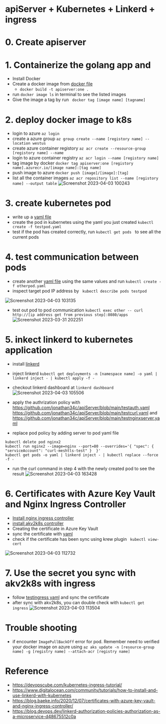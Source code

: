 # apiServer + Kubernetes + Linkerd + ingress
# 0. Create apiserver 
# 1. Containerize the golang app and 
 * Install Docker
 * Create a docker image from [docker file](https://github.com/jonathan34c/apiServer/blob/main/Dockerfile)
    * ```docker build -t apiserver:one .```
 *  run ```docker image ls``` in terminal to see the listed images 
 * Give the image a tag by run ``` docker tag [image name] [tagname]```
 # 2. deploy docker image to k8s 
 * login to azure ```az login```
 * create a azure group ```az group create --name [registory name] --location westus```
 * create azure container registory ```az acr create --resource-group [registory name] --name ```
 * login to azure container registry ```az acr login --name [registory name]```
 * tag image by docker ```docker tag apiserver:one [registory name].azurecr.io/[image name]:[tag name]```
 * push image to azure ```docker push [image]/[image]:[tag]```
 * list all the container images ```az acr repository list --name [registory name] --output table``` 
 ![Screenshot 2023-04-03 100243](https://user-images.githubusercontent.com/8307131/229578336-984f2d61-7a55-40ef-9561-fbc156b2342a.png)
# 3. create kubernetes pod
 * write up a [yaml file](https://github.com/jonathan34c/apiServer/blob/main/testpod.yaml)
 * create the pod in kubernetes using the yaml you just created ```kubectl create -f testpod.yaml```
 * test if the pod has created correctly, run ```kubectl get pods ``` to see all the current pods 
# 4. test communication between pods
  * create another [yaml file](https://github.com/jonathan34c/apiServer/blob/main/otherpod.yaml) using the same values and run ```kubectl create -f otherpod.yaml```
  * inspect target pod IP address by ``` kubectl describe pods testpod```
  
  ![Screenshot 2023-04-03 103135](https://user-images.githubusercontent.com/8307131/229584159-677aa658-e4de-41f9-872f-246b0e994f80.png)
  * test out pod to pod communication ```kubectl exec other -- curl http://[ip address get from previous step]:8080/apps```
  ![Screenshot 2023-03-31 202251](https://user-images.githubusercontent.com/8307131/229586125-721ad693-0a9e-474d-9695-bb7f6dc960dd.png)
# 5. inkect linkerd to kubernetes application
* install [linkerd](https://linkerd.io/2.12/tasks/install/)
* inject linkerd ```kubectl get deployments -n [namespace name] -o yaml | linkerd inject - | kubectl apply -f -```
* checkout linkerd dashboard at ```linkerd dashboard```
![Screenshot 2023-04-03 105506](https://user-images.githubusercontent.com/8307131/229588898-21778d87-32d4-495e-86b3-ce2854a67aa5.png)
* apply the authrization policy with https://github.com/jonathan34c/apiServer/blob/main/testauth.yaml https://github.com/jonathan34c/apiServer/blob/main/testcurl.yaml and https://github.com/jonathan34c/apiServer/blob/main/testnginxserver.yaml

* replace pod policy by adding server to pod yaml file
```
kubectl delete pod nginx2
kubectl run nginx2 --image=nginx --port=80 --overrides='{ "spec": { "serviceAccount": "curl-meshtls-test" }  }'
kubectl get pods -o yaml | linkerd inject - | kubectl replace --force -f -
``` 
* run the curl command in step 4 with the newly created pod to see the result 
![Screenshot 2023-04-03 163428](https://user-images.githubusercontent.com/8307131/229649078-af43773b-6104-45dc-a210-3ff29d04f102.png)


# 6. Certificates with Azure Key Vault and Nginx Ingress Controller
* [Install nginx ingress controller ](https://kubernetes.github.io/ingress-nginx/deploy/)
* [install akv2k8s controller](https://akv2k8s.io/)
* Creating the certificate in Azure Key Vault
* sync the certificate with [yaml](https://github.com/jonathan34c/apiServer/blob/main/testcertificate.yaml)
* check if the certificate has been sync using krew plugin ``` kubectl view-cert```

![Screenshot 2023-04-03 112732](https://user-images.githubusercontent.com/8307131/229596100-09696550-c3fc-4114-9b9f-d772c6a513aa.png)

# 7. Use the secret you sync with akv2k8s with ingress
* follow [testingress yaml](https://github.com/jonathan34c/apiServer/blob/main/testingress.yaml) and sync the certificate 
* after sync with akv2k8s, you can double check with ```kubectl get ingress```
![Screenshot 2023-04-03 113504](https://user-images.githubusercontent.com/8307131/229597025-ca925378-1dfe-4f9b-8cd2-53e97771f3ec.png)


# Trouble shooting 
* if encounter ```ImagePullBackOff``` error for pod. Remember need to verified your docker image on azure using ```az aks update -n [resource-group name] -g [registry name] --attach-acr [registry name] ```

# Reference 

* https://devopscube.com/kubernetes-ingress-tutorial/
* https://www.digitalocean.com/community/tutorials/how-to-install-and-use-linkerd-with-kubernetes
* https://blog.baeke.info/2020/12/07/certificates-with-azure-key-vault-and-nginx-ingress-controller/
* https://blog.devops.dev/linkerd-authorization-policies-authorization-as-a-microservice-d48675512c0a
